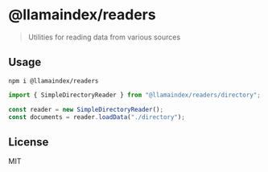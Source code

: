 # @llamaindex/readers

> Utilities for reading data from various sources

## Usage

```shell
npm i @llamaindex/readers
```

```ts
import { SimpleDirectoryReader } from "@llamaindex/readers/directory";

const reader = new SimpleDirectoryReader();
const documents = reader.loadData("./directory");
```

## License

MIT
